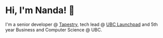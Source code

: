 # Hi, I'm Nanda! 👋

I'm a senior developer @ [Tapestry](https://tapestry-tool.com/), tech lead @ [UBC Launchpad](https://ubclaunchpad.com/) and 5th year Business and Computer Science @ UBC.
